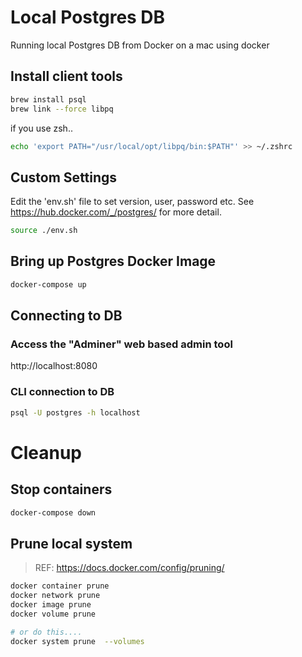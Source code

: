 # Local Postgres DB 
Running local Postgres DB from Docker on a mac using docker 

## Install client tools
```bash
brew install psql
brew link --force libpq
```
if you use zsh..
```bash
echo 'export PATH="/usr/local/opt/libpq/bin:$PATH"' >> ~/.zshrc
```

## Custom Settings
Edit the 'env.sh' file to set version, user, password etc.  See https://hub.docker.com/_/postgres/ for more detail.
```bash
source ./env.sh
```

## Bring up Postgres Docker Image
```bash
docker-compose up
```

## Connecting to DB
### Access the "Adminer" web based admin tool
http://localhost:8080

### CLI connection to DB
```bash
psql -U postgres -h localhost
```

# Cleanup

## Stop containers
```bash
docker-compose down
```

## Prune local system
> REF: https://docs.docker.com/config/pruning/

```bash
docker container prune
docker network prune
docker image prune
docker volume prune

# or do this....
docker system prune  --volumes
```